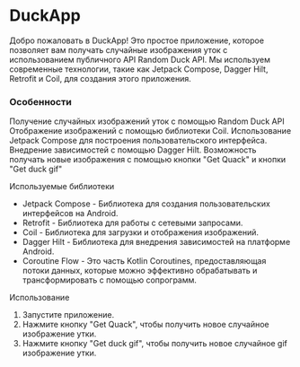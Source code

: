 # DuckApp

Добро пожаловать в DuckApp! Это простое приложение, которое позволяет вам получать случайные изображения уток с использованием публичного API Random Duck API. Мы используем современные технологии, такие как Jetpack Compose, Dagger Hilt, Retrofit и Coil, для создания этого приложения.

### Особенности
Получение случайных изображений уток с помощью Random Duck API
Отображение изображений с помощью библиотеки Coil. 
Использование Jetpack Compose для построения пользовательского интерфейса. 
Внедрение зависимостей с помощью Dagger Hilt. 
Возможность получать новые изображения с помощью кнопки "Get Quack" и кнопки "Get duck gif"

Используемые библиотеки
* Jetpack Compose - Библиотека для создания пользовательских интерфейсов на Android.
* Retrofit - Библиотека для работы с сетевыми запросами.
* Coil - Библиотека для загрузки и отображения изображений.
* Dagger Hilt - Библиотека для внедрения зависимостей на платформе Android.
* Coroutine Flow - Это часть Kotlin Coroutines, предоставляющая потоки данных, которые можно эффективно обрабатывать и трансформировать с помощью сопрограмм.

Использование
1. Запустите приложение.
2. Нажмите кнопку "Get Quack", чтобы получить новое случайное изображение утки.
3. Нажмите кнопку "Get duck gif", чтобы получить новое случайное gif изображение утки.
